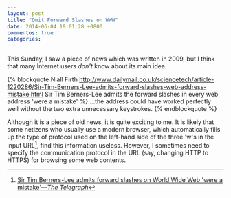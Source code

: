 ```yaml
---
layout: post
title: "Omit Forward Slashes on WWW"
date: 2014-06-04 19:01:28 +0800
commentos: true
categories: 
---
```


This Sunday, I saw a piece of news which was written in 2009, but I
think that many Internet users *don't* know about its main idea.

{% blockquote Niall Firth http://www.dailymail.co.uk/sciencetech/article-1220286/Sir-Tim-Berners-Lee-admits-forward-slashes-web-address-mistake.html Sir Tim Berners-Lee admits the forward slashes in every web address 'were a mistake' %}
...the address could have worked perfectly well without the two extra
unnecessary keystrokes.
{% endblockquote %}

Although it is a piece of old news, it is quite exciting to me.  It is
likely that some netizens who usually use a modern browser, which
automatically fills up the type of protocol used on the left-hand side
of the three 'w's in the input URL[^1], find this information useless.
However, I sometimes need to specify the communication protocol in the
URL (say, changing HTTP to HTTPS) for browsing some web contents.

[^1]: [Sir Tim Berners-Lee admits forward slashes on World Wide Web 'were a mistake'—*The Telegraph*](http://www.telegraph.co.uk/technology/news/6321463/Sir-Tim-Berners-Lee-admits-forward-slashes-on-World-Wide-Web-were-a-mistake.html)

<!-- vim:se tw=70: -->
